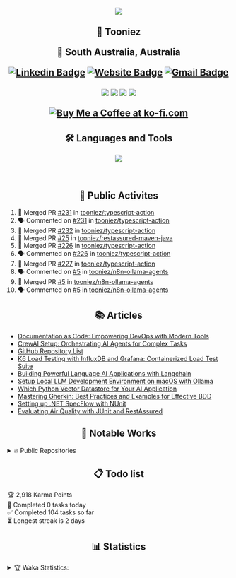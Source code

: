 
<h2 align="center">

![](https://quotes-github-readme.vercel.app/api?type=horizontal&theme=catppuccin_mocha)


🤖 Tooniez

📍 South Australia, Australia 

<!-- <p align="center">
	<a href="https://github.com/tooniez">

  <img src="https://readme-typing-svg.herokuapp.com?font=Time+New+Roman&color=cyan&size=25&center=true&vCenter=true&width=600&height10&lines=Full+Stack+Engineer;Quality Assurance+Advocate;Serial+Starter!;AI+ML+Researcher;Coding+to+learn&hearts&center=true">
	</a>
</p> -->

[![Linkedin Badge](https://img.shields.io/badge/-tonyluu-blue?style=flat&logo=Linkedin&logoColor=white&link=https://www.linkedin.com/in/tonyluu888/)](https://www.linkedin.com/in/tonyluu888/)
[![Website Badge](https://img.shields.io/badge/-tooniez-47CCCC?style=flat&logo=Google-Chrome&logoColor=white&link=https://tooniez-land.vercel.app)](t[ooniez-land](https://tooniez-land.vercel.app))
[![Gmail Badge](https://img.shields.io/badge/-tooni22-c14438?style=flat&logo=Gmail&logoColor=white&link=mailto:tooni22@proton.me)](mailto:tooni22@proton.me)

 <!-- 🌐 [Website](https://tooniez-land.vercel.app) | 💼 [LinkedIn](https://www.linkedin.com/in/tonyluu888) | ✉️ [Email](mailto:tooni22@proton.me) | ❓ [Ask Me Anything](https://github.com/tooniez/ama/issues/new) -->



<img src="https://komarev.com/ghpvc/?username=tooniez&style=plastic&label=Views"><img>
<img src="https://badges.pufler.dev/visits/tooniez/brunotacca?color=black&logo=github" />
<a href="https://github.com/tooniez/"><img src="https://img.shields.io/github/followers/tooniez?color=%234CC61E&label=GitHub%20Followers%20%3A"/></a>
<a href="https://github.com/tooniez?tab=repositories"><img src="https://badges.frapsoft.com/os/v2/open-source.svg?v=103"/></a>
<!-- <a href="https://github.com/Naereen/badges"><img src="https://img.shields.io/badge/badges-awesome-green.svg"/></a> -->
<a href="https://ko-fi.com/tooniez"><img src="https://ko-fi.com/img/githubbutton_sm.svg" alt="Buy Me a Coffee at ko-fi.com" data-canonical-src="https://ko-fi.com/img/githubbutton_sm.svg" style="max-width: 100%;"></a>

</h2>


<!-- ### 🌟 About me

- A proud 🤴 of two amazing kiddos 💛
- Helping out at the family farm 🥒
- Constantly learning new tricks and skills 🤓
- Always up for family time 👪
- Bookworm and puzzle master 📘✍️
- Brainstorming life hacks to make life easier 😎
- Obsessed with AI & ML, exploring trends to create opportunities 🤖📈
- Passionate about evaluating quality in emerging tech 💻
 -->

<h2 align="center"> 🛠️ Languages and Tools</h2>
<p align="center">
<img width="400px"  src="https://skillicons.dev/icons?i=py,java,js,html,dotnet,css,react,nodejs,express,bun,django,md,github,postgres,mongo,git,vscode,docker,aws,postman,supabase,linux,ansible,vercel,neovim,fastapi,pytorch,django,selenium,cypress,jest,flask,bash&perline=10"  />
</p>
<br />

<h2 align="center"> 🚀 Public Activites </h2>

<!--START_SECTION:activity-->
1. 🎉 Merged PR [#231](https://github.com/tooniez/typescript-action/pull/231) in [tooniez/typescript-action](https://github.com/tooniez/typescript-action)
2. 🗣 Commented on [#231](https://github.com/tooniez/typescript-action/pull/231#issuecomment-2401044125) in [tooniez/typescript-action](https://github.com/tooniez/typescript-action)
3. 🎉 Merged PR [#232](https://github.com/tooniez/typescript-action/pull/232) in [tooniez/typescript-action](https://github.com/tooniez/typescript-action)
4. 🎉 Merged PR [#25](https://github.com/tooniez/restassured-maven-java/pull/25) in [tooniez/restassured-maven-java](https://github.com/tooniez/restassured-maven-java)
5. 🎉 Merged PR [#226](https://github.com/tooniez/typescript-action/pull/226) in [tooniez/typescript-action](https://github.com/tooniez/typescript-action)
6. 🗣 Commented on [#226](https://github.com/tooniez/typescript-action/pull/226#issuecomment-2387474382) in [tooniez/typescript-action](https://github.com/tooniez/typescript-action)
7. 🎉 Merged PR [#227](https://github.com/tooniez/typescript-action/pull/227) in [tooniez/typescript-action](https://github.com/tooniez/typescript-action)
8. 🗣 Commented on [#5](https://github.com/tooniez/n8n-ollama-agents/pull/5#issuecomment-2387471935) in [tooniez/n8n-ollama-agents](https://github.com/tooniez/n8n-ollama-agents)
9. 🎉 Merged PR [#5](https://github.com/tooniez/n8n-ollama-agents/pull/5) in [tooniez/n8n-ollama-agents](https://github.com/tooniez/n8n-ollama-agents)
10. 🗣 Commented on [#5](https://github.com/tooniez/n8n-ollama-agents/pull/5#issuecomment-2387470710) in [tooniez/n8n-ollama-agents](https://github.com/tooniez/n8n-ollama-agents)
<!--END_SECTION:activity-->

<h2 align="center"> 📚 Articles </h2>

<!-- ### 💡 Blog posts -->

<!-- BLOG-POST-LIST:START -->
- [Documentation as Code: Empowering DevOps with Modern Tools](https://tooniez-land.vercel.app/post/devops-docs-as-code/)
- [CrewAI Setup: Orchestrating AI Agents for Complex Tasks](https://tooniez-land.vercel.app/post/aiml-crewai-setup/)
- [GitHub Repository List](https://tooniez-land.vercel.app/post/dev-repo-directory/)
- [K6 Load Testing with InfluxDB and Grafana: Containerized Load Test Suite](https://tooniez-land.vercel.app/post/qa-k6-grafana-influxdb/)
- [Building Powerful Language AI Applications with Langchain](https://tooniez-land.vercel.app/post/aiml-langchain-setup/)
- [Setup Local LLM Development Environment on macOS with Ollama](https://tooniez-land.vercel.app/post/aiml-ollama-setup/)
- [Which Python Vector Datastore for Your AI Application](https://tooniez-land.vercel.app/post/aiml-python-vectordb-comparison/)
- [Mastering Gherkin: Best Practices and Examples for Effective BDD](https://tooniez-land.vercel.app/post/qa-gherkin-principles/)
- [Setting up .NET SpecFlow with NUnit](https://tooniez-land.vercel.app/post/qa-specflow-template/)
- [Evaluating Air Quality with JUnit and RestAssured](https://tooniez-land.vercel.app/post/qa-java-restassured-maven/)
<!-- BLOG-POST-LIST:END -->

<h2 align="center">🌱 Notable Works</h2>

<details>
<summary> 🔥 Public Repositories </summary>


| Name                  | Description                                                |
| ---------------------------------|--------------------------------------------------------------- |
| _[Appium Multi Language Test Framework](https://github.com/tooniez/appium-framework)_            | 🗜️ A multi-language Appium test framework with examples in Node.js, Java (Maven), and C# (.NET).<br>**Skills:** Java, C#, .NET Core, Appium, Selenium WebDriver         |
| _[Aspcore React Template](https://github.com/tooniez/Aspcore.ReactTemplate)_                          | 🌱 Ready-to-use boilerplate for React frontend applications written in TypeScript with ASP .NET Core API Backend.<br>**Skills:** .NET Core, ASP.NET, React.js     |
| _[Behave BDD Test Examples](https://github.com/tooniez/behave-bdd-python)_         | 📃 Elevate your BDD with Behave! A collection of behavior-driven development (BDD) examples using Behave.<br>**Skills:** Python, BDD, Behave    |
| _[Bun with MongoDB Sample](https://github.com/tooniez/bun-api-mongodb)_            | 🌱 A sample project demonstrating how to use Bun server with MongoDB.<br>**Skills:** TypeScript, MongoDB, Node.js, BunAPI         |
| _[Cypress E2E Testing with Vue.js & TypeScript](https://github.com/tooniez/vuejs-typescript-cypress)_            | 🌟 Explore a streamlined Cypress test framework for VueJS applications.<br>**Skills:** Cypress, Vue.js, TypeScript         |
| _[Cypress TheIconic Test Framework](https://github.com/tooniez/theiconic-cypress)_  | 🌐 Cypress repository to check TheIconic's shopping cart feature.<br>**Skills:** Cypress, TypeScript, Node.js         |
| _[DevContainer Templates](https://github.com/tooniez/devcontainer-base)_ | 🛠 DevContainer templates providing consistent, reproducible setup for developers.<br>**Skills:** Docker, Python, Node.js, .NET Core         |
| _[FastAPI Llama2 HuggingfaceHub API](https://github.com/tooniez/fastapi-llama-hub-collab)_ | 📓 Run a FastAPI server with Llama 2 model integration using Google Colab's free T4 GPU.<br>**Skills:** Python, FastAPI, Jupyter, Huggingface         |
| _[FastAPI Streamlit Stack](https://github.com/tooniez/fastapi-streamlit)_ | 📚 Full-stack application with a FastAPI backend and a Streamlit frontend.<br>**Skills:** Python, FastAPI, Streamlit         |
| _[GitHub Typescript Reusable Action](https://github.com/tooniez/typescript-action)_ | 🧩 Base template for a re-usable GitHub Action.<br>**Skills:** GitHub, Node.js, JavaScript         |
| _[Kotlin Multiplatform Mobile (KMM)](https://github.com/tooniez/kotlin-multiplatorm-app)_ | 🧩 Boilerplate for Kotlin Multiplatform Mobile applications with Android and iOS targets.<br>**Skills:** Kotlin, Swift, Android, iOS         |
| _[Mobile Testing with TestNG, Java, Appium, & Browserstack](https://github.com/tooniez/java-testng-appium-browserstack)_ | 🤖 Start up Appium tests in TestNG on BrowserStack App Automate.<br>**Skills:** Java, Mobile Testing, Appium, Android, iOS         |
| _[NextJS Supabase Authentication Sample](https://github.com/tooniez/nextjs-supabase-auth)_ | 🔐 NextJS sample using Supabase Authentication.<br>**Skills:** Next.js, Supabase, React.js, TypeScript         |
| _[Pact Contract API Testing with Express](https://github.com/tooniez/pact-express)_ | 🚨 Ensure API reliability through contract testing with Pact and Express.<br>**Skills:** Pact, Express.js, API Testing         |
| _[Pega Unit Test Results Retriever CliFx](https://github.com/tooniez/pegats-clifx-dotnet)_ | 🔧 A simple CliFX .NET command line tool to retrieve unit test results from Pega SAAS Endpoint.<br>**Skills:** C#, .NET Core, CLI         |
| _[Performance Testing with Locust on AWS & Terraform](https://github.com/tooniez/locust-terraform-aws)_ | ⚡️ Elevate performance testing with Terraform and Locust on AWS EC2.<br>**Skills:** Python, Terraform, AWS, Performance Testing         |
| _[Playwright E2E Test Framework](https://github.com/tooniez/e2e-test-automation-shopfront-exercise)_ | 🚀 End-to-end automated tests using Playwright for Shopfront applications.<br>**Skills:** Playwright, CI, Test Automation         |
| _[RestAssured Maven Java JUnit](https://github.com/tooniez/restassured-maven-java)_ | 💨 Maven project using RestAssured and JUnit to test OpenWeatherAPI for air quality.<br>**Skills:** Java, RestAssured         |
| _[Salesforce Apex Unit/E2E Testing](https://github.com/tooniez/salesforce-apex-testing)_ | 📊 Repository for testing a Salesforce application using sfdx-lwc-jest.<br>**Skills:** Apex Programming, Salesforce Development, Salesforce Administration         |
| _[Specflow NUnit Boilerplate](https://github.com/tooniez/specflow-nunit-template)_ | ⚙ Ready-to-use boilerplate with BDD Specflow and NUnit runner.<br>**Skills:** SpecFlow, BDD, C#, Cucumber         |
| _[Static Site with AstroJS](https://tooniez-land.vercel.app/)_ | 📚 A blog where I post my latest work, written in AstroJS and hosted on Vercel.<br>**Skills:** Astro, TypeScript, Supabase, Vercel         |
| _[SuperTest Cucumber API Test Boilerplate](https://github.com/tooniez/supertest-cucumber-ts)_ | 📋 API integration tests with SuperTest and Cucumber BDD TS, deployed with reports on GitHub Pages.<br>**Skills:** SuperTest, Cucumber, TypeScript         |
| _[Terraform Ansible on AWS](https://github.com/tooniez/terraform-ansible-aws)_ | 🧱 Using Terraform and Ansible to provision AWS infrastructure.<br>**Skills:** Terraform, Ansible, AWS         |
| _[WireMock.Net Server Starter](https://github.com/tooniez/dotnet-wiremock)_ | 🖲️ Mock server using WireMock.Net.<br>**Skills:** .NET Framework, WireMock, C#, Mock         |
| _[K6 Load Testing with InfluxDB & Grafana](https://github.com/tooniez/k6-grafana-influxdb)_ | 📈 Load testing setup using K6, with results stored in InfluxDB and displayed in Grafana.<br>**Skills:** K6, Grafana, InfluxDB, Docker         |


</details>

<!-- <details>

<summary> 📦 Packages </summary>

```shell
TODO: add packages here
```

</details> -->

<h2 align="center">📋 Todo list</h2>

<!-- TODO-IST:START -->
🏆  2,918 Karma Points           
🌸  Completed 0 tasks today           
✅  Completed 104 tasks so far           
⏳  Longest streak is 2 days
<!-- TODO-IST:END -->

<h2 align="center">📊 Statistics</h2>


<details>

<summary> 🏆 Waka Statistics: </summary>

<br>

<!--START_SECTION:waka-->
![Code Time](http://img.shields.io/badge/Code%20Time-465%20hrs%2053%20mins-blue)

![Profile Views](http://img.shields.io/badge/Profile%20Views-5-blue)

**🐱 My GitHub Data** 

> 📦 1.7 MB Used in GitHub's Storage 
 > 
> 🏆 7,438 Contributions in the Year 2024
 > 
> 💼 Opted to Hire
 > 
> 📜 367 Public Repositories 
 > 
> 🔑 179 Private Repositories 
 > 
**I'm an Early 🐤** 

```text
🌞 Morning                5999 commits        ██████░░░░░░░░░░░░░░░░░░░   23.41 % 
🌆 Daytime                7112 commits        ███████░░░░░░░░░░░░░░░░░░   27.75 % 
🌃 Evening                6843 commits        ███████░░░░░░░░░░░░░░░░░░   26.70 % 
🌙 Night                  5672 commits        ██████░░░░░░░░░░░░░░░░░░░   22.13 % 
```
📅 **I'm Most Productive on Monday** 

```text
Monday                   4778 commits        █████░░░░░░░░░░░░░░░░░░░░   18.65 % 
Tuesday                  4455 commits        ████░░░░░░░░░░░░░░░░░░░░░   17.38 % 
Wednesday                3621 commits        ████░░░░░░░░░░░░░░░░░░░░░   14.13 % 
Thursday                 3604 commits        ████░░░░░░░░░░░░░░░░░░░░░   14.06 % 
Friday                   2572 commits        ███░░░░░░░░░░░░░░░░░░░░░░   10.04 % 
Saturday                 2490 commits        ██░░░░░░░░░░░░░░░░░░░░░░░   09.72 % 
Sunday                   4106 commits        ████░░░░░░░░░░░░░░░░░░░░░   16.02 % 
```


📊 **This Week I Spent My Time On** 

```text
🕑︎ Time Zone: Australia/Adelaide

💬 Programming Languages: 
sh                       8 hrs 54 mins       █████████████████████████   98.54 % 
Markdown                 7 mins              ░░░░░░░░░░░░░░░░░░░░░░░░░   01.29 % 
YAML                     0 secs              ░░░░░░░░░░░░░░░░░░░░░░░░░   00.12 % 
Python                   0 secs              ░░░░░░░░░░░░░░░░░░░░░░░░░   00.04 % 

🔥 Editors: 
Zsh                      8 hrs 54 mins       █████████████████████████   98.54 % 
Neovim                   7 mins              ░░░░░░░░░░░░░░░░░░░░░░░░░   01.46 % 

🐱‍💻 Projects: 
Terminal                 6 hrs 25 mins       ██████████████████░░░░░░░   70.95 % 
tooniez-llm-kit          35 mins             ██░░░░░░░░░░░░░░░░░░░░░░░   06.50 % 
tooniezv1                32 mins             ██░░░░░░░░░░░░░░░░░░░░░░░   06.06 % 
novel                    32 mins             ██░░░░░░░░░░░░░░░░░░░░░░░   06.01 % 
n8n-ollama-agents        31 mins             █░░░░░░░░░░░░░░░░░░░░░░░░   05.80 % 

💻 Operating System: 
Mac                      9 hrs 2 mins        █████████████████████████   100.00 % 
```

**I Mostly Code in TypeScript** 

```text
TypeScript               68 repos            ████████░░░░░░░░░░░░░░░░░   32.54 % 
Python                   31 repos            ████░░░░░░░░░░░░░░░░░░░░░   14.83 % 
Makefile                 1 repo              ░░░░░░░░░░░░░░░░░░░░░░░░░   00.48 % 
PHP                      1 repo              ░░░░░░░░░░░░░░░░░░░░░░░░░   00.48 % 
JSON                     1 repo              ░░░░░░░░░░░░░░░░░░░░░░░░░   00.48 % 
```



**Timeline**

![Lines of Code chart](https://raw.githubusercontent.com/tooniez/tooniez/main/assets/bar_graph.png)


 Last Updated on 07/10/2024 18:49:34 UTC
<!--END_SECTION:waka-->

<p align="center">
  <img src="https://github.com/tooniez/tooniez/blob/main/github-metrics.svg" alt="Metrics">
  <!-- Replace example.com with the actual URL hosting the image file -->
</p>

<div align="center"> <!-- Alternatively, you can use <div> instead of <p> -->
  <a href="https://app.daily.dev/tooniez">
    <img src="https://api.daily.dev/devcards/d6a644cd193c433b82938cbb12d7a689.png?r=hk4" width="400" alt="tooniez's Dev Card">
    <!-- Replace the API URL with the actual URL generated by daily.dev -->
    <!-- Provide alternative text for the image -->
  </a>
</div>

</details>

<!-- 
<p align="left">
  <img src="https://readme-jokes.vercel.app/api" alt="Jokes Card">
  <!-- Replace the URL if you want to use a different joke API or update the existing endpoint -->
<!-- </p>  -->
